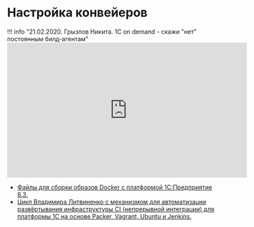 # Настройка конвейеров

!!! info "21.02.2020. Грызлов Никита. 1С on demand - скажи "нет" постоянным билд-агентам"
    <iframe width="560" height="315" src="https://www.youtube.com/embed/52XZg005dLk" frameborder="0" allow="accelerometer; autoplay; encrypted-media; gyroscope; picture-in-picture" allowfullscreen></iframe>

- [Файлы для сборки образов Docker c платформой 1С:Предприятие 8.3.](https://github.com/firstBitSemenovskaya/onec-docker)
- [Цикл Владимира Литвиненко с механизмом для автоматизации развёртывания инфраструктуры CI (непрерывной интеграции) для платформы 1С на основе Packer, Vagrant, Ubuntu и Jenkins.](https://github.com/VladimirLitvinenko84/ci-infrastructure-for-1c)
